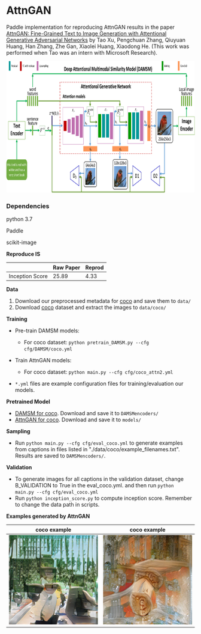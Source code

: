 # AttnGAN

Paddle implementation for reproducing AttnGAN results in the paper [AttnGAN: Fine-Grained Text to Image Generation
with Attentional Generative Adversarial Networks](http://openaccess.thecvf.com/content_cvpr_2018/papers/Xu_AttnGAN_Fine-Grained_Text_CVPR_2018_paper.pdf) by Tao Xu, Pengchuan Zhang, Qiuyuan Huang, Han Zhang, Zhe Gan, Xiaolei Huang, Xiaodong He. (This work was performed when Tao was an intern with Microsoft Research). 

<img src="framework.png" width="900px" height="350px"/>


### Dependencies
python 3.7

Paddle

scikit-image


**Reproduce IS**

| | Raw Paper | Reprod |
|--|--|--|
|Inception Score| 25.89 | 4.33 |

**Data**

1. Download our preprocessed metadata for [coco](https://drive.google.com/open?id=1rSnbIGNDGZeHlsUlLdahj0RJ9oo6lgH9) and save them to `data/`
2. Download [coco](http://cocodataset.org/#download) dataset and extract the images to `data/coco/`



**Training**
- Pre-train DAMSM models:
  - For coco dataset: `python pretrain_DAMSM.py --cfg cfg/DAMSM/coco.yml`
 
- Train AttnGAN models:
  - For coco dataset: `python main.py --cfg cfg/coco_attn2.yml`

- `*.yml` files are example configuration files for training/evaluation our models.



**Pretrained Model**
- [DAMSM for coco](https://drive.google.com/open?id=1zIrXCE9F6yfbEJIbNP5-YrEe2pZcPSGJ). Download and save it to `DAMSMencoders/`
- [AttnGAN for coco](https://drive.google.com/open?id=1i9Xkg9nU74RAvkcqKE-rJYhjvzKAMnCi). Download and save it to `models/`


**Sampling**
- Run `python main.py --cfg cfg/eval_coco.yml` to generate examples from captions in files listed in "./data/coco/example_filenames.txt". Results are saved to `DAMSMencoders/`. 


**Validation**
- To generate images for all captions in the validation dataset, change B_VALIDATION to True in the eval_coco.yml. and then run `python main.py --cfg cfg/eval_coco.yml`
- Run `python inception_score.py` to compute inception score. Remember to change the data path in scripts.


**Examples generated by AttnGAN**

 coco example              |  coco example
:-------------------------:|:-------------------------:
![](https://github.com/Paddle-Team-7/AttnGAN-Paddle/blob/master/COCO_val2014_000000002985_s-1.png)  |  ![](https://github.com/Paddle-Team-7/AttnGAN-Paddle/blob/master/COCO_val2014_000000003794_s-1.png)


